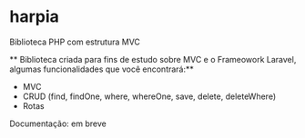 # harpia
Biblioteca PHP com estrutura MVC

** Biblioteca criada para fins de estudo sobre MVC e o Frameowork Laravel, algumas funcionalidades que você encontrará:**
- MVC
- CRUD (find, findOne, where, whereOne, save, delete, deleteWhere)
- Rotas

Documentação: em breve
